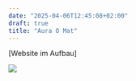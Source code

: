 ```yaml
---
date: "2025-04-06T12:45:08+02:00"
draft: true
title: "Aura O Mat"
---
```


[Website im Aufbau]

![](/images/aura-o-mat.png)
